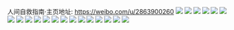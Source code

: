 人间自救指南·主页地址: https://weibo.com/u/2863900260 
![](https://wx4.sinaimg.cn/mw2000/aab3a664gy1h8ry28ht4bj21i6208hdt.jpg) 
![](https://wx4.sinaimg.cn/mw2000/aab3a664gy1h8ry2756owj21o0280hdt.jpg) 
![](https://wx4.sinaimg.cn/mw2000/aab3a664gy1h8ry2co9omj21o0280qv5.jpg) 
![](https://wx4.sinaimg.cn/mw2000/aab3a664gy1h8ry2el4ryj21o0280kjl.jpg) 
![](https://wx4.sinaimg.cn/mw2000/aab3a664gy1h7wfrpiu5xj21di1u51kx.jpg) 
![](https://wx4.sinaimg.cn/mw2000/aab3a664gy1h7wfrrkzkpj21o0280qv5.jpg) 
![](https://wx4.sinaimg.cn/mw2000/aab3a664gy1h7wfsja4scj21ib20eb29.jpg) 
![](https://wx4.sinaimg.cn/mw2000/aab3a664gy1h7wfrnme9kj22qq3n47wj.jpg) 
![](https://wx4.sinaimg.cn/mw2000/aab3a664gy1h7wfry972pj223u35sx6q.jpg) 
![](https://wx4.sinaimg.cn/mw2000/aab3a664gy1h7wfrjoexrj223u35sx6q.jpg) 
![](https://wx4.sinaimg.cn/mw2000/aab3a664gy1h7wfrumu2zj20zg1baqfv.jpg) 
![](https://wx4.sinaimg.cn/mw2000/aab3a664gy1h7wfrtg2mmj21bk1w37wh.jpg) 
![](https://wx4.sinaimg.cn/mw2000/aab3a664gy1h7wfru0traj21kw11xtha.jpg) 
![](https://wx4.sinaimg.cn/mw2000/aab3a664gy1h7sgtlpetij21o023qu0x.jpg) 
![](https://wx4.sinaimg.cn/mw2000/aab3a664gy1h7ikwqnj5kj22801o0kjl.jpg) 
![](https://wx4.sinaimg.cn/mw2000/aab3a664gy1h7ikwl66dcj22c02c0hdu.jpg) 
![](https://wx4.sinaimg.cn/mw2000/aab3a664gy1h7ikwr864pj213z1etk6v.jpg) 
![](https://wx4.sinaimg.cn/mw2000/aab3a664gy1h7ikwjm378j23vc2kw7wj.jpg) 
![](https://wx4.sinaimg.cn/mw2000/aab3a664gy1h7ikwohxqgj22c0340u0y.jpg) 
![](https://wx4.sinaimg.cn/mw2000/aab3a664gy1h7ikwscuihj21400u0wsj.jpg) 
